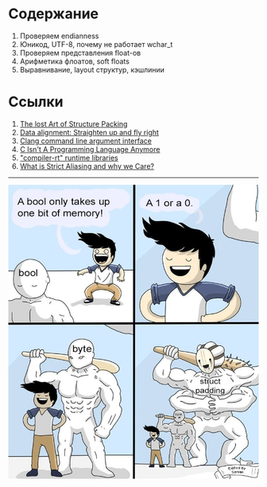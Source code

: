 # Содержание

1. Проверяем endianness
1. Юникод, UTF-8, почему не работает wchar_t
1. Проверяем представления float-ов
1. Арифметика флоатов, soft floats
1. Выравнивание, layout структур, кэшлинии

# Ссылки

1. [The lost Art of Structure Packing](http://www.catb.org/esr/structure-packing/)
1. [Data alignment: Straighten up and fly right](https://developer.ibm.com/articles/pa-dalign/)
1. [Clang command line argument interface](https://clang.llvm.org/docs/ClangCommandLineReference.html)
1. [C Isn't A Programming Language Anymore](https://faultlore.com/blah/c-isnt-a-language/#c-doesnt-actually-have-an-abi)
1. ["compiler-rt" runtime libraries](https://compiler-rt.llvm.org/)
1. [What is Strict Aliasing and why we Care?](https://gist.github.com/shafik/848ae25ee209f698763cffee272a58f8)

---

![bool is only one bit](alignment/bool_is_1_bit.jpg)
